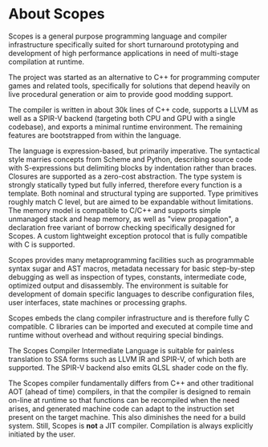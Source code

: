 <style type="text/css" rel="stylesheet">
body { counter-reset: chapter 1; }
</style>

About Scopes
============

Scopes is a general purpose programming language and compiler infrastructure
specifically suited for short turnaround prototyping and development of high
performance applications in need of multi-stage compilation at runtime.

The project was started as an alternative to C++ for programming computer games
and related tools, specifically for solutions that depend heavily on live
procedural generation or aim to provide good modding support.

The compiler is written in about 30k lines of C++ code, supports a LLVM
as well as a SPIR-V backend (targeting both CPU and GPU with a single codebase),
and exports a minimal runtime environment. The remaining features are
bootstrapped from within the language.

The language is expression-based, but primarily imperative. The syntactical
style marries concepts from Scheme and Python, describing source code with
S-expressions but delimiting blocks by indentation rather than braces. Closures
are supported as a zero-cost abstraction. The type system is strongly statically
typed but fully inferred, therefore every function is a template. Both nominal
and structural typing are supported. Type primitives roughly match C level,
but are aimed to be expandable without limitations. The memory model is
compatible to C/C++ and supports simple unmanaged stack and heap memory, as well
as "view propagation", a declaration free variant of borrow checking
specifically designed for Scopes. A custom lightweight exception protocol
that is fully compatible with C is supported.

Scopes provides many metaprogramming facilities such as programmable
syntax sugar and AST macros, metadata necessary for basic step-by-step debugging
as well as inspection of types, constants, intermediate code, optimized output
and disassembly. The environment is suitable for development of domain specific
languages to describe configuration files, user interfaces, state machines or
processing graphs.

Scopes embeds the clang compiler infrastructure and is therefore fully C
compatible. C libraries can be imported and executed at compile time and
runtime without overhead and without requiring special bindings.

The Scopes Compiler Intermediate Language is suitable for painless translation
to SSA forms such as LLVM IR and SPIR-V, of which both are supported.
The SPIR-V backend also emits GLSL shader code on the fly.

The Scopes compiler fundamentally differs from C++ and other traditional AOT
(ahead of time) compilers, in that the compiler is designed to remain on-line
at runtime so that functions can be recompiled when the need arises, and
generated machine code can adapt to the instruction set present on the target
machine. This also diminishes the need for a build system. Still, Scopes is
**not** a JIT compiler. Compilation is always explicitly initiated by the user.
